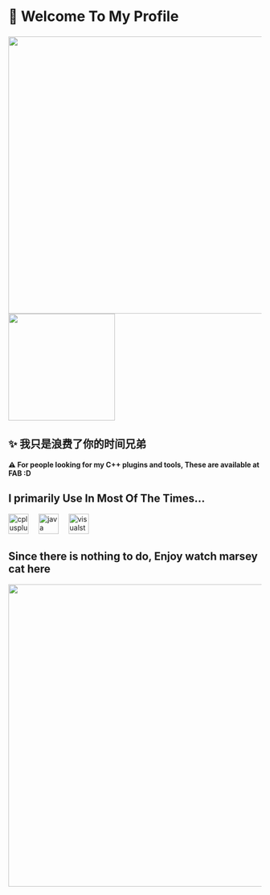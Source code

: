 <h1 align="left">👋 Welcome To My Profile</h1>

###

<img src="https://github.com/user-attachments/assets/0603cfb7-c127-4747-8627-30d54a36ba4d" width="550">
<img src="https://github.com/user-attachments/assets/7c2f07e9-fdf3-407a-9bf8-300f937084e0" width="212">

###
<h2 align="left">✨‎ 我只是浪费了你的时间兄弟</h2>

<h4 align="left">⚠️‎ For people looking for my C++ plugins and tools, These are available at FAB :D</h4>



<h2 align="left">I primarily Use In Most Of The Times...</h2>


<div align="left">
  <img src="https://cdn.jsdelivr.net/gh/devicons/devicon/icons/cplusplus/cplusplus-original.svg" height="40" alt="cplusplus logo"  />
  <img width="12" />
  <img src="https://cdn.jsdelivr.net/gh/devicons/devicon/icons/java/java-original.svg" height="40" alt="java logo"  />
  <img width="12" />
  <img src="https://cdn.jsdelivr.net/gh/devicons/devicon/icons/visualstudio/visualstudio-plain.svg" height="40" alt="visualstudio logo"  />
</div>

###

<h2 align="left">Since there is nothing to do, Enjoy watch marsey cat here</h2>
<img src="https://github.com/user-attachments/assets/4ef2127b-0c01-4de1-a48d-2060f68637fa" width="600">

